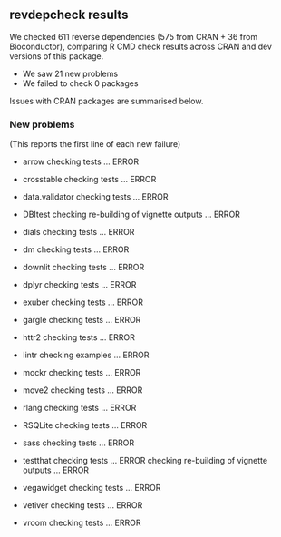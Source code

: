 ## revdepcheck results

We checked 611 reverse dependencies (575 from CRAN + 36 from Bioconductor), comparing R CMD check results across CRAN and dev versions of this package.

 * We saw 21 new problems
 * We failed to check 0 packages

Issues with CRAN packages are summarised below.

### New problems
(This reports the first line of each new failure)

* arrow
  checking tests ... ERROR

* crosstable
  checking tests ... ERROR

* data.validator
  checking tests ... ERROR

* DBItest
  checking re-building of vignette outputs ... ERROR

* dials
  checking tests ... ERROR

* dm
  checking tests ... ERROR

* downlit
  checking tests ... ERROR

* dplyr
  checking tests ... ERROR

* exuber
  checking tests ... ERROR

* gargle
  checking tests ... ERROR

* httr2
  checking tests ... ERROR

* lintr
  checking examples ... ERROR

* mockr
  checking tests ... ERROR

* move2
  checking tests ... ERROR

* rlang
  checking tests ... ERROR

* RSQLite
  checking tests ... ERROR

* sass
  checking tests ... ERROR

* testthat
  checking tests ... ERROR
  checking re-building of vignette outputs ... ERROR

* vegawidget
  checking tests ... ERROR

* vetiver
  checking tests ... ERROR

* vroom
  checking tests ... ERROR

